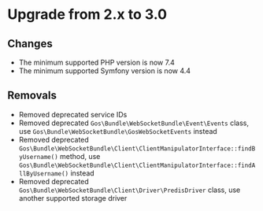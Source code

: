 # Upgrade from 2.x to 3.0

## Changes

- The minimum supported PHP version is now 7.4
- The minimum supported Symfony version is now 4.4

## Removals

- Removed deprecated service IDs
- Removed deprecated `Gos\Bundle\WebSocketBundle\Event\Events` class, use `Gos\Bundle\WebSocketBundle\GosWebSocketEvents` instead
- Removed deprecated `Gos\Bundle\WebSocketBundle\Client\ClientManipulatorInterface::findByUsername()` method, use `Gos\Bundle\WebSocketBundle\Client\ClientManipulatorInterface::findAllByUsername()` instead
- Removed deprecated `Gos\Bundle\WebSocketBundle\Client\Driver\PredisDriver` class, use another supported storage driver
